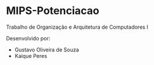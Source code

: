 # MIPS-Potenciacao
Trabalho de Organização e Arquitetura de Computadores I 

Desenvolvido por:
- Gustavo Oliveira de Souza
- Kaique Peres
